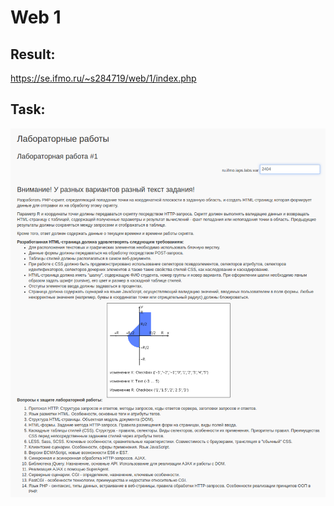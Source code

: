 # Web 1
## Result:

https://se.ifmo.ru/~s284719/web/1/index.php

## Task:

![Task](https://github.com/Danhout/Web1/blob/master/task/tz.png "Task")
